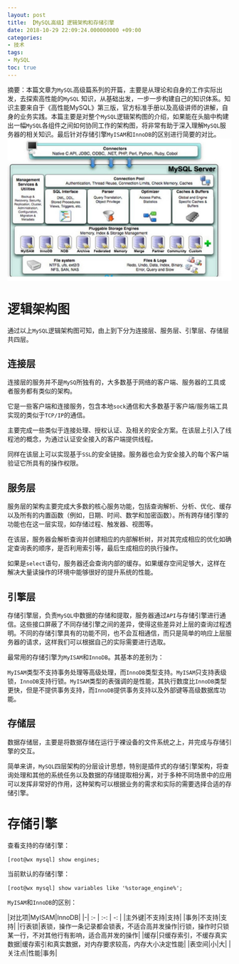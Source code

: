 ```yaml
---
layout: post
title: 【MySQL高级】逻辑架构和存储引擎
date: 2018-10-29 22:09:24.000000000 +09:00
categories:
- 技术
tags:
- MySQL
toc: true
---
```


摘要：﻿本篇文章为`MySQL`高级篇系列的开篇，主要是从理论和自身的工作实际出发，去探索高性能的`MySQL` 知识，从基础出发，一步一步构建自己的知识体系。知识主要来自于《高性能MySQL》第三版，官方标准手册以及高级讲师的讲解，自身的业务实践。本篇主要是对整个`MySQL`逻辑架构图的介绍，如果能在头脑中构建出一幅`MySQL`各组件之间如何协同工作的架构图，将非常有助于深入理解`MySQL`服务器的相关知识。最后针对存储引擎`MyISAM`和`InnoDB`的区别进行简要的对比。
![逻辑架构图](https://github.com/LensXiong/hexo_source_code/blob/master/img/technology/2018/mysql-logical-architecture/01.png?raw=true)

# 逻辑架构图

通过以上`MySQL`逻辑架构图可知，由上到下分为连接层、服务层、引擎层、存储层共四层。

## 连接层

连接层的服务并不是`MySQ`所独有的，大多数基于网络的客户端、服务器的工具或者服务都有类似的架构。

它是一些客户端和连接服务，包含本地`sock`通信和大多数基于客户端/服务端工具实现的类似于`TCP/IP`的通信。

主要完成一些类似于连接处理、授权认证、及相关的安全方案。在该层上引入了线程池的概念，为通过认证安全接入的客户端提供线程。

同样在该层上可以实现基于`SSL`的安全链接。服务器也会为安全接入的每个客户端验证它所具有的操作权限。

## 服务层

服务层的架构主要完成大多数的核心服务功能，包括查询解析、分析、优化、缓存以及所有的内置函数（例如，日期、时间、数学和加密函数）。所有跨存储引擎的功能也在这一层实现，如存储过程、触发器、视图等。

在该层，服务器会解析查询并创建相应的内部解析树，并对其完成相应的优化如确定查询表的顺序，是否利用索引等，最后生成相应的执行操作。

如果是`select`语句，服务器还会查询内部的缓存。如果缓存空间足够大，这样在解决大量读操作的环境中能够很好的提升系统的性能。

## 引擎层

存储引擎层，负责`MySQL`中数据的存储和提取，服务器通过`API`与存储引擎进行通信。这些接口屏蔽了不同存储引擎之间的差异，使得这些差异对上层的查询过程透明。不同的存储引擎具有的功能不同，也不会互相通信，而只是简单的响应上层服务器的请求，这样我们可以根据自己的实际需要进行选取。

最常用的存储引擎为`MyISAM`和`InnoDB`。其基本的差别为：

`MyISAM`类型不支持事务处理等高级处理，而`InnoDB`类型支持。`MyISAM`只支持表级锁，`InnoDB`支持行锁。`MyISAM`类型的表强调的是性能，其执行数度比`InnoDB`类型更快，但是不提供事务支持，而`InnoDB`提供事务支持以及外部键等高级数据库功能。

## 存储层

数据存储层，主要是将数据存储在运行于裸设备的文件系统之上，并完成与存储引擎的交互。

简单来讲，`MySQL`四层架构的分层设计思想，特别是插件式的存储引擎架构，将查询处理和其他的系统任务以及数据的存储提取相分离，对于多种不同场景中的应用可以发挥非常好的作用，这种架构可以根据业务的需求和实际的需要选择合适的存储引擎。

# 存储引擎

查看支持的存储引擎：

```
[root@wx mysql] show engines;
```

当前默认的存储引擎：

```
[root@wx mysql] show variables like '%storage_engine%';
```

`MyISAM`和`InnoDB`的区别：

|对比项|MyISAM|InnoDB|
|-| :- | :-: | -: |
|主外键|不支持|支持|
|事务|不支持|支持|
|行表锁|表锁，操作一条记录都会锁表，不适合高并发操作|行锁，操作时只锁某一行，不对其他行有影响，适合高并发的操作|
|缓存|只缓存索引，不缓存真实数据|缓存索引和真实数据，对内存要求较高，内存大小决定性能|
|表空间|小|大|
|关注点|性能|事务|
